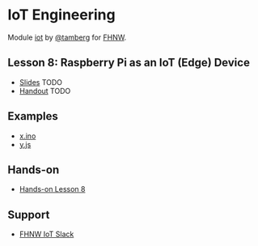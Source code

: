 # IoT Engineering
Module [iot](https://www.fhnw.ch/de/studium/module/9280188) by [@tamberg](https://twitter.com/tamberg) for [FHNW](https://www.fhnw.ch/).

## Lesson 8: Raspberry Pi as an IoT (Edge) Device
- [Slides](http://www.tamberg.org/fhnw/2019/IoT08RaspberryPiEdgeDevice.pdf) TODO
- [Handout](http://www.tamberg.org/fhnw/2019/IoT08RaspberryPiEdgeDeviceHandout.pdf) TODO

## Examples
- [x.ino](x.ino)
- [y.js](y.js)

## Hands-on
- [Hands-on Lesson 8](../../../../fhnw-iot-work-08/blob/master/README.md)

## Support
- [FHNW IoT Slack](https://fhnw-iot.slack.com/)
